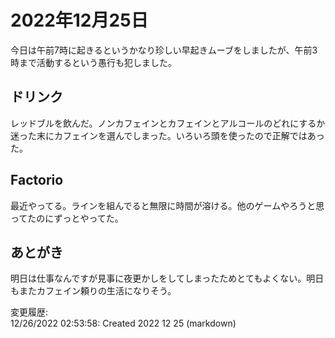 # 2022年12月25日

今日は午前7時に起きるというかなり珍しい早起きムーブをしましたが、午前3時まで活動するという愚行も犯しました。

## ドリンク

レッドブルを飲んだ。ノンカフェインとカフェインとアルコールのどれにするか迷った末にカフェインを選んでしまった。いろいろ頭を使ったので正解ではあった。

## Factorio

最近やってる。ラインを組んでると無限に時間が溶ける。他のゲームやろうと思ってたのにずっとやってた。

## あとがき

明日は仕事なんですが見事に夜更かしをしてしまったためとてもよくない。明日もまたカフェイン頼りの生活になりそう。

変更履歴:  
12/26/2022 02:53:58: Created 2022 12 25 (markdown)  

